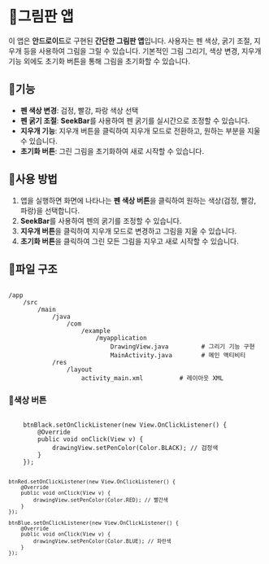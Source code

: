 <h1>🎨그림판 앱</h1>

<p>이 앱은 <strong>안드로이드</strong>로 구현된 <strong>간단한 그림판 앱</strong>입니다. 사용자는 펜 색상, 굵기 조절, 지우개 등을 사용하여 그림을 그릴 수 있습니다. 기본적인 그림 그리기, 색상 변경, 지우개 기능 외에도 초기화 버튼을 통해 그림을 초기화할 수 있습니다.</p>

<h2>📌기능</h2>
<ul>
    <li><strong>펜 색상 변경</strong>: 검정, 빨강, 파랑 색상 선택</li>
    <li><strong>펜 굵기 조절</strong>: <strong>SeekBar</strong>를 사용하여 펜 굵기를 실시간으로 조정할 수 있습니다.</li>
    <li><strong>지우개 기능</strong>: 지우개 버튼을 클릭하여 지우개 모드로 전환하고, 원하는 부분을 지울 수 있습니다.</li>
    <li><strong>초기화 버튼</strong>: 그린 그림을 초기화하여 새로 시작할 수 있습니다.</li>
</ul>

<h2>📌사용 방법</h2>
<ol>
    <li>앱을 실행하면 화면에 나타나는 <strong>펜 색상 버튼</strong>을 클릭하여 원하는 색상(검정, 빨강, 파랑)을 선택합니다.</li>
    <li><strong>SeekBar</strong>를 사용하여 펜의 굵기를 조정할 수 있습니다.</li>
    <li><strong>지우개 버튼</strong>을 클릭하여 지우개 모드로 변경하고 그림을 지울 수 있습니다.</li>
    <li><strong>초기화 버튼</strong>을 클릭하여 그린 모든 그림을 지우고 새로 시작할 수 있습니다.</li>
</ol>

<h2>📌파일 구조</h2>
<pre><code>
/app
    /src
        /main
            /java
                /com
                    /example
                        /myapplication
                            DrawingView.java         # 그리기 기능 구현
                            MainActivity.java        # 메인 액티비티
            /res
                /layout
                    activity_main.xml          # 레이아웃 XML
</code></pre>

<h3>🎨색상 버튼</h2>
<pre><code>
    btnBlack.setOnClickListener(new View.OnClickListener() {
        @Override
        public void onClick(View v) {
            drawingView.setPenColor(Color.BLACK); // 검정색
        }
    });

    btnRed.setOnClickListener(new View.OnClickListener() {
        @Override
        public void onClick(View v) {
            drawingView.setPenColor(Color.RED); // 빨간색
        }
    });

    btnBlue.setOnClickListener(new View.OnClickListener() {
        @Override
        public void onClick(View v) {
            drawingView.setPenColor(Color.BLUE); // 파란색
        }
    });
</code></pre>



